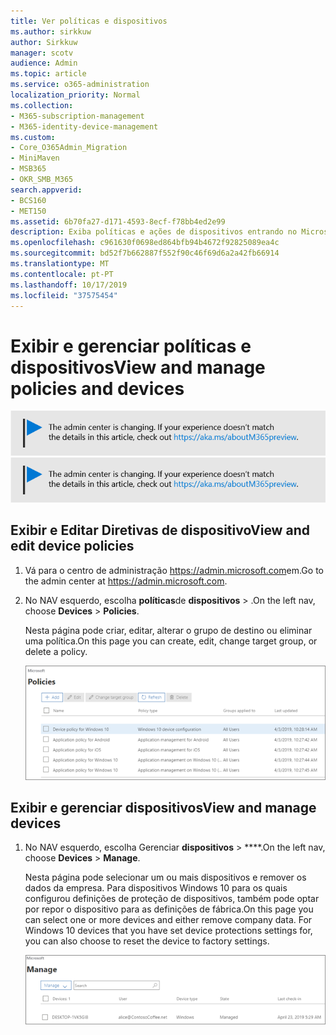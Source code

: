 ```yaml
---
title: Ver políticas e dispositivos
ms.author: sirkkuw
author: Sirkkuw
manager: scotv
audience: Admin
ms.topic: article
ms.service: o365-administration
localization_priority: Normal
ms.collection:
- M365-subscription-management
- M365-identity-device-management
ms.custom:
- Core_O365Admin_Migration
- MiniMaven
- MSB365
- OKR_SMB_M365
search.appverid:
- BCS160
- MET150
ms.assetid: 6b70fa27-d171-4593-8ecf-f78bb4ed2e99
description: Exiba políticas e ações de dispositivos entrando no Microsoft 365 Business com credenciais de administrador global.
ms.openlocfilehash: c961630f0698ed864bfb94b4672f92825089ea4c
ms.sourcegitcommit: bd52f7b662887f552f90c46f69d6a2a42fb66914
ms.translationtype: MT
ms.contentlocale: pt-PT
ms.lasthandoff: 10/17/2019
ms.locfileid: "37575454"
---
```

# <a name="view-and-manage-policies-and-devices"></a><span data-ttu-id="d18ed-103">Exibir e gerenciar políticas e dispositivos</span><span class="sxs-lookup"><span data-stu-id="d18ed-103">View and manage policies and devices</span></span>

<span data-ttu-id="d18ed-104">[![Label para que você saiba que o centro de administração está mudando e você pode encontrar mais detalhes em aka.ms/aboutM365preview.](media/m365admincenterchanging.png)](https://docs.microsoft.com/office365/admin/microsoft-365-admin-center-preview)</span><span class="sxs-lookup"><span data-stu-id="d18ed-104">[![Label to let you know the admin center is changing and you can find more details at aka.ms/aboutM365preview.](media/m365admincenterchanging.png)](https://docs.microsoft.com/office365/admin/microsoft-365-admin-center-preview)</span></span>

## <a name="view-and-edit-device-policies"></a><span data-ttu-id="d18ed-105">Exibir e Editar Diretivas de dispositivo</span><span class="sxs-lookup"><span data-stu-id="d18ed-105">View and edit device policies</span></span>

1.  <span data-ttu-id="d18ed-106">Vá para o centro de administração <a href="https://go.microsoft.com/fwlink/p/?linkid=837890" target="_blank">https://admin.microsoft.com</a>em.</span><span class="sxs-lookup"><span data-stu-id="d18ed-106">Go to the admin center at <a href="https://go.microsoft.com/fwlink/p/?linkid=837890" target="_blank">https://admin.microsoft.com</a>.</span></span>
2. <span data-ttu-id="d18ed-107">No NAV esquerdo, escolha **políticas**de **dispositivos** \> .</span><span class="sxs-lookup"><span data-stu-id="d18ed-107">On the left nav, choose **Devices** \> **Policies**.</span></span>

    <span data-ttu-id="d18ed-108">Nesta página pode criar, editar, alterar o grupo de destino ou eliminar uma política.</span><span class="sxs-lookup"><span data-stu-id="d18ed-108">On this page you can create, edit, change target group, or delete a policy.</span></span>

    ![Screenshot of the Policies page](media/devicepolicies.png)
  
## <a name="view-and-manage-devices"></a><span data-ttu-id="d18ed-110">Exibir e gerenciar dispositivos</span><span class="sxs-lookup"><span data-stu-id="d18ed-110">View and manage devices</span></span>


1. <span data-ttu-id="d18ed-111">No NAV esquerdo, escolha Gerenciar **dispositivos** \> \*\*\*\*.</span><span class="sxs-lookup"><span data-stu-id="d18ed-111">On the left nav, choose **Devices** \> **Manage**.</span></span> 
    
    <span data-ttu-id="d18ed-p101">Nesta página pode selecionar um ou mais dispositivos e remover os dados da empresa. Para dispositivos Windows 10 para os quais configurou definições de proteção de dispositivos, também pode optar por repor o dispositivo para as definições de fábrica.</span><span class="sxs-lookup"><span data-stu-id="d18ed-p101">On this page you can select one or more devices and either remove company data. For Windows 10 devices that you have set device protections settings for, you can also choose to reset the device to factory settings.</span></span>
  
   ![Página gerenciar dispositivos](media/devicesmanage.png)

